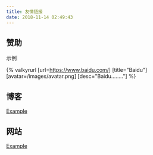 ```yaml
---
title: 友情链接
date: 2018-11-14 02:49:43
---
```


## 赞助

示例

{% valkyrurl
[url=https://www.baidu.com/]
[title="Baidu"]
[avatar=/images/avatar.png]
[desc="Baidu…….."]
%}



## 博客

[Example](Example)



## 网站

[Example](Example)